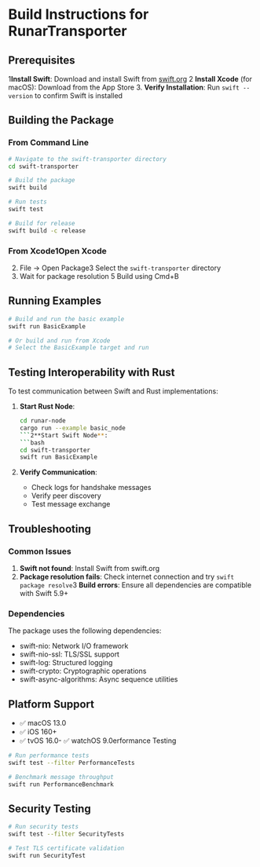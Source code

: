 # Build Instructions for RunarTransporter

## Prerequisites

1**Install Swift**: Download and install Swift from [swift.org](https://swift.org/download/)
2 **Install Xcode** (for macOS): Download from the App Store
3. **Verify Installation**: Run `swift --version` to confirm Swift is installed

## Building the Package

### From Command Line

```bash
# Navigate to the swift-transporter directory
cd swift-transporter

# Build the package
swift build

# Run tests
swift test

# Build for release
swift build -c release
```

### From Xcode1Open Xcode
2. File → Open Package3 Select the `swift-transporter` directory
4. Wait for package resolution
5 Build using Cmd+B

## Running Examples

```bash
# Build and run the basic example
swift run BasicExample

# Or build and run from Xcode
# Select the BasicExample target and run
```

## Testing Interoperability with Rust

To test communication between Swift and Rust implementations:

1. **Start Rust Node**:
   ```bash
   cd runar-node
   cargo run --example basic_node
   ```2**Start Swift Node**:
   ```bash
   cd swift-transporter
   swift run BasicExample
   ```

3. **Verify Communication**:
   - Check logs for handshake messages
   - Verify peer discovery
   - Test message exchange

## Troubleshooting

### Common Issues

1. **Swift not found**: Install Swift from swift.org
2. **Package resolution fails**: Check internet connection and try `swift package resolve`3 **Build errors**: Ensure all dependencies are compatible with Swift 5.9+

### Dependencies

The package uses the following dependencies:
- swift-nio: Network I/O framework
- swift-nio-ssl: TLS/SSL support
- swift-log: Structured logging
- swift-crypto: Cryptographic operations
- swift-async-algorithms: Async sequence utilities

## Platform Support

- ✅ macOS 13.0
- ✅ iOS 160+
- ✅ tvOS 16.0- ✅ watchOS 9.0erformance Testing

```bash
# Run performance tests
swift test --filter PerformanceTests

# Benchmark message throughput
swift run PerformanceBenchmark
```

## Security Testing

```bash
# Run security tests
swift test --filter SecurityTests

# Test TLS certificate validation
swift run SecurityTest
``` 